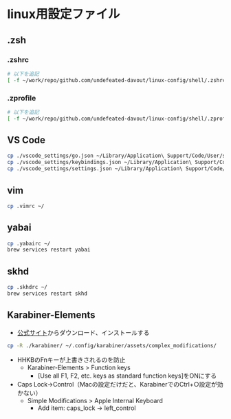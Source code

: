# linux用設定ファイル

## .zsh

### .zshrc

```bash
# 以下を追記
[ -f ~/work/repo/github.com/undefeated-davout/linux-config/shell/.zshrc_custom ] && source ~/work/repo/github.com/undefeated-davout/linux-config/shell/.zshrc_custom
```

### .zprofile

```bash
# 以下を追記
[ -f ~/work/repo/github.com/undefeated-davout/linux-config/shell/.zprofile_custom ] && source ~/work/repo/github.com/undefeated-davout/linux-config/shell/.zprofile_custom
```

## VS Code

```bash
cp ./vscode_settings/go.json ~/Library/Application\ Support/Code/User/snippets/
cp ./vscode_settings/keybindings.json ~/Library/Application\ Support/Code/User/
cp ./vscode_settings/settings.json ~/Library/Application\ Support/Code/User/
```

## vim

```bash
cp .vimrc ~/
```

## yabai

```bash
cp .yabairc ~/
brew services restart yabai
```

## skhd

```bash
cp .skhdrc ~/
brew services restart skhd
```

## Karabiner-Elements

- [公式サイト](https://karabiner-elements.pqrs.org/)からダウンロード、インストールする

```bash
cp -R ./karabiner/ ~/.config/karabiner/assets/complex_modifications/
```

- HHKBのFnキーが上書きされるのを防止
  - Karabiner-Elements > Function keys
    - [Use all F1, F2, etc. keys as standard function keys]をONにする
- Caps Lock→Control（Macの設定だけだと、KarabinerでのCtrl+○設定が効かない）
  - Simple Modifications > Apple Internal Keyboard
    - Add item: caps_lock → left_control
